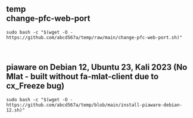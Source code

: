 ## temp </br> change-pfc-web-port

```
sudo bash -c "$(wget -O - https://github.com/abcd567a/temp/raw/main/change-pfc-web-port.sh)"    
```

</br>

## piaware on Debian 12, Ubuntu 23, Kali 2023 (No Mlat - built without fa-mlat-client due to cx_Freeze bug)

```
sudo bash -c "$(wget -O - https://github.com/abcd567a/temp/blob/main/install-piaware-debian-12.sh)"   
